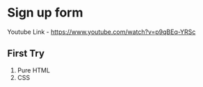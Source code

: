 # Sign up form

Youtube Link - https://www.youtube.com/watch?v=p9qBEq-YRSc

## First Try

1. Pure HTML
2. CSS
